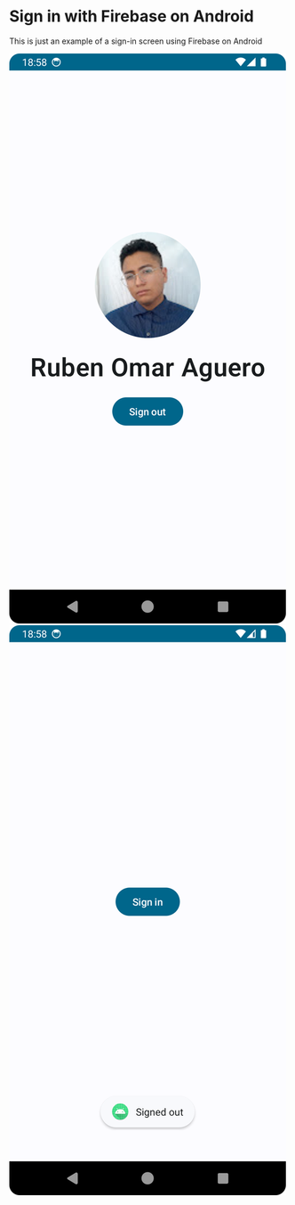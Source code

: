 # Sign in with Firebase on Android
This is just an example of a sign-in screen using Firebase on Android

![Preview1](1.png)
![Preview1](2.png)
